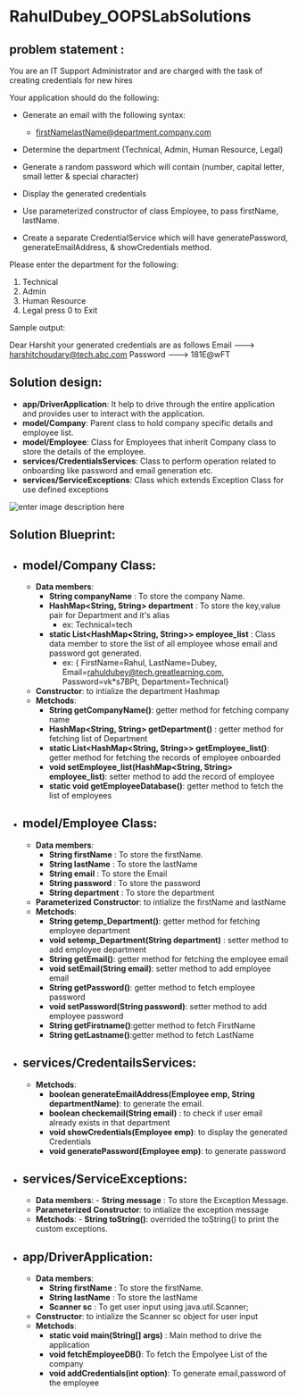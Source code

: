 # RahulDubey_OOPSLabSolutions

## problem statement :
You are an IT Support Administrator and are charged with the task of creating credentials for new hires

Your application should do the following:

- Generate an email with the following syntax:
	- firstNamelastName@department.company.com

- Determine the department (Technical, Admin, Human Resource, Legal)
- Generate a random password which will contain (number, capital letter, small letter & special character)
- Display the generated credentials
- Use parameterized constructor of class Employee, to pass firstName, lastName.
- Create a separate CredentialService which will have generatePassword, generateEmailAddress, & showCredentials method.

Please enter the department for the following:
1. Technical
2. Admin
3. Human Resource
4. Legal
press 0 to Exit


Sample output:

Dear Harshit your generated credentials are as follows
Email        --->  harshitchoudary@tech.abc.com
Password ---> 181E@wFT

## Solution design:

- **app/DriverApplication**: It help to drive through the entire application and provides user to interact with the application.
-  **model/Company**: Parent class to hold company specific details and employee list.
-   **model/Employee**: Class for Employees that inherit Company class to store the details of the employee.
-  **services/CredentialsServices**: Class to perform operation related to onboarding like password and email generation etc.
- **services/ServiceExceptions**: Class which extends Exception Class for use defined exceptions

![enter image description here](http://drive.google.com/uc?export=view&id=1j07vRWjrqBOAoBHYyOmzbxCQzRsRrH0r)

## Solution Blueprint:

- **model/Company Class**:
	- 
	- **Data members**:
		- **String companyName** : To store the company Name.
		- **HashMap<String, String> department** : To store the key,value pair for Department and it's alias
			- ex: Technical=tech
		- **static List<HashMap<String, String>> employee_list** : Class data member to store the list of all employee whose email and password got generated.
			- ex: { FirstName=Rahul, LastName=Dubey, Email=rahuldubey@tech.greatlearning.com, Password=vk*s7BPt, Department=Technical}
	-	**Constructor**: to intialize the department Hashmap 
	-	**Metchods**: 
		-	 **String getCompanyName()**:  getter method for fetching company name
		-	 **HashMap<String, String> getDepartment()** : getter method for fetching list of Department 
		-	 **static List<HashMap<String, String>> getEmployee_list()**: getter method for fetching the records of employee onboarded
		-	 **void setEmployee_list(HashMap<String, String> employee_list)**: setter method to add the record of employee
		-	 **static void getEmployeeDatabase()**: getter method to fetch the list of employees

- **model/Employee Class**:
	-  
	- **Data members**:
		- **String firstName** : To store the firstName.
		- **String lastName** : To store the lastName
		- **String email** : To store the Email
		- **String password** : To store the password
		- **String department** : To store the department
	- **Parameterized Constructor**: to intialize the firstName and lastName
	- **Metchods**: 
		- **String getemp_Department()**:  getter method for fetching  employee department
		- **void setemp_Department(String department)** : setter method to add employee department
		- **String getEmail()**: getter method for fetching the employee email
		- **void setEmail(String email)**: setter method to add employee email
		- **String getPassword()**: getter method to fetch employee password
		- **void setPassword(String password)**: setter method to add employee password
		- **String getFirstname()**:getter method to fetch FirstName
		- **String getLastname()**:getter method to fetch LastName
			
- **services/CredentailsServices**:
	- 
	- **Metchods**: 
		- **boolean generateEmailAddress(Employee emp, String departmentName)**:  to generate the email.
		- **boolean checkemail(String email)** : to check if user email already exists in that department
		- **void showCredentials(Employee emp)**: to display the generated Credentials
		- **void generatePassword(Employee emp)**: to generate password	
- **services/ServiceExceptions**:
	- 
	- **Data members**:
			- **String message** : To store the Exception Message.
	- 	**Parameterized Constructor**: to intialize the exception message
	-	**Metchods**: 
			-	 **String toString()**:  overrided the toString() to print the custom exceptions.

- **app/DriverApplication**:
	- 
	- **Data members**:
		- **String firstName** : To store the firstName.
		- **String lastName** : To store the lastName
		- **Scanner sc** : To get user input using java.util.Scanner; 
	- **Constructor**: to intialize the Scanner sc object for user input
	- **Metchods**: 
		-	**static void main(String[] args)** : Main method to drive the application
		-	**void fetchEmployeeDB()**:  To fetch the Empolyee List of the company
		-	**void addCredentials(int option)**:  To generate email,password of the employee
